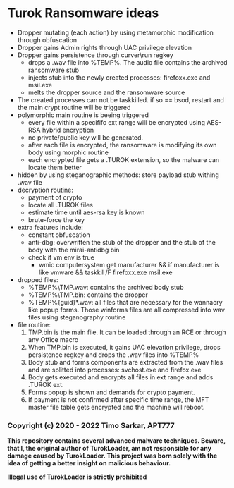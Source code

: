 # Turok Ransomware ideas

- Dropper mutating (each action) by using metamorphic modification through obfuscation
- Dropper gains Admin rights through UAC privilege elevation
- Dropper gains persistence through curver\run regkey
	- drops a .wav file into %TEMP%. The audio file contains the archived ransomware stub
	- injects stub into the newly created processes: firefoxx.exe and msil.exe
	- melts the dropper source and the ransomware source
- The created processes can not be taskkilled. if so == bsod, restart and the main crypt routine will be triggered
- polymorphic main routine is beeing triggered
	- every file within a specififc ext range will be encrypted using AES-RSA hybrid encryption
	- no private/public key will be generated. 
	- after each file is encrypted, the ransomware is modifying its own body using morphic routine
	- each encrypted file gets a .TUROK extension, so the malware can locate them better
- hidden by using steganographic methods: store payload stub withing .wav file
- decryption routine:
	- payment of crypto
	- locate all .TUROK files
	- estimate time until aes-rsa key is known
	- brute-force the key
- extra features include:
	- constant obfuscation
	- anti-dbg: overwritten the stub of the dropper and the stub of the body with the mirai-antidbg bin
	- check if vm env is true
		- wmic computersystem get manufacturer && if manufacturer is like vmware && taskkil /F firefoxx.exe msil.exe
- dropped files: 
	- %TEMP%\TMP<PID>.wav: contains the archived body stub
	- %TEMP%\TMP<Mutex>.bin: contains the dropper
	- %TEMP%\{guid}\*.wav: all files that are necessary for the wannacry like popup forms. Those winforms files are all compressed into wav files using steganography routine
- file routine:
	1. TMP<Mutex>.bin is the main file. It can be loaded through an RCE or through any Office macro
	2. When TMP<Mutex>.bin is executed, it gains UAC elevation privilege, drops persistence regkey and drops the .wav files into %TEMP%
	3. Body stub and forms components are extracted from the .wav files and are splitted into processes: svchost.exe and firefox.exe
	4. Body gets executed and encrypts all files in ext range and adds .TUROK ext. 
	5. Forms popup is shown and demands for crypto payment.
	6. If payment is not confirmed after specific time range, the MFT master file table gets encrypted and the machine will reboot.

### Copyright (c) 2020 - 2022 Timo Sarkar, APT777

**This repository contains several advanced malware techniques. Beware, that I, the original author of TurokLoader, am not responsible for any damage caused by TurokLoader. This project was born solely with the idea of getting a better insight on malicious behaviour.** 

**Illegal use of TurokLoader is strictly prohibited**
